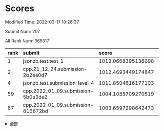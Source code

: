 # Scores

Modified Time: 2022-03-17 10:26:37

Submit Num: 207

All Rank Num: 369317

| rank |               submit               |       score        |       sigma        | pk_num |
| :--- | :--------------------------------- | :----------------- | :----------------- | :----- |
| 1    | jsonzb.test.test_1                 | 1013.0668395136098 | 0.797786552085185  | 7137   |
| 2    | cpp.21_12_24.submission-2b2ea0d7   | 1012.4693449174847 | 0.8111232890396535 | 7137   |
| 4    | jsonzb.test.submission_level_4     | 1011.8504616177103 | 0.7881342500430218 | 7139   |
| 59   | cpp.2022_01_09.submission-5b0e3de2 | 1004.1085709270619 | 0.7182739840494591 | 7133   |
| 67   | cpp.2022_01_09.submission-816672bd | 1003.6597298642473 | 0.7161685815720215 | 7133   |


<details>
<summary>全部</summary>

| rank |                 submit                 |       score        |       sigma        | pk_num |
| :--- | :------------------------------------- | :----------------- | :----------------- | :----- |
| 1    | jsonzb.test.test_1                     | 1013.0668395136098 | 0.797786552085185  | 7137   |
| 2    | cpp.21_12_24.submission-2b2ea0d7       | 1012.4693449174847 | 0.8111232890396535 | 7137   |
| 3    | gobigger.level_3.submission_level_3_18 | 1012.1549834775468 | 0.795611927063182  | 7137   |
| 4    | jsonzb.test.submission_level_4         | 1011.8504616177103 | 0.7881342500430218 | 7139   |
| 5    | gobigger.level_3.submission_level_3_3  | 1011.8396828391019 | 0.8028575798804746 | 7133   |
| 6    | gobigger.level_3.submission_level_3_5  | 1011.6986375080425 | 0.765618382450902  | 7136   |
| 7    | gobigger.level_3.submission_level_3_23 | 1011.5128643141663 | 0.767320891357304  | 7135   |
| 8    | gobigger.level_3.submission_level_3_2  | 1011.3549357433998 | 0.7688245405445557 | 7138   |
| 9    | gobigger.level_3.submission_level_3_9  | 1011.3324534911541 | 0.7628819510502686 | 7137   |
| 10   | gobigger.level_3.submission_level_3_34 | 1011.3138638035672 | 0.7845521019989428 | 7139   |
| 11   | gobigger.level_3.submission_level_3_47 | 1011.039085067441  | 0.7710028613130857 | 7139   |
| 12   | gobigger.level_3.submission_level_3_0  | 1010.871098872782  | 0.7833782208527531 | 7136   |
| 13   | gobigger.level_3.submission_level_3_37 | 1010.7895590306458 | 0.7886467349532115 | 7135   |
| 14   | gobigger.level_3.submission_level_3_38 | 1010.7590797777318 | 0.7531152110486069 | 7144   |
| 15   | gobigger.level_3.submission_level_3_16 | 1010.6519694419352 | 0.7727117606179499 | 7136   |
| 16   | gobigger.level_3.submission_level_3_35 | 1010.6156427442218 | 0.7806827544899908 | 7135   |
| 17   | gobigger.level_3.submission_level_3_36 | 1010.5815537886191 | 0.765134787593613  | 7134   |
| 18   | gobigger.level_3.submission_level_3_25 | 1010.5560830684399 | 0.7618888462269254 | 7144   |
| 19   | gobigger.level_3.submission_level_3_30 | 1010.5340173738376 | 0.7786688746999856 | 7139   |
| 20   | gobigger.level_3.submission_level_3_43 | 1010.4829956940821 | 0.7922713236605983 | 7135   |
| 21   | gobigger.level_3.submission_level_3_1  | 1010.4497917587012 | 0.7666823178949588 | 7139   |
| 22   | gobigger.level_3.submission_level_3_24 | 1010.449130396874  | 0.7500451660137806 | 7138   |
| 23   | gobigger.level_3.submission_level_3_12 | 1010.4067426397208 | 0.7594689944727644 | 7135   |
| 24   | gobigger.level_3.submission_level_3_45 | 1010.3383498887082 | 0.7530351804976875 | 7132   |
| 25   | gobigger.level_3.submission_level_3_27 | 1010.3279326302471 | 0.7551243353534037 | 7136   |
| 26   | gobigger.level_3.submission_level_3_39 | 1010.3053885307537 | 0.7710950685652667 | 7134   |
| 27   | gobigger.level_3.submission_level_3_6  | 1010.2956996689414 | 0.761179773488345  | 7132   |
| 28   | gobigger.level_3.submission_level_3_13 | 1010.2255530901432 | 0.7428810505280354 | 7140   |
| 29   | gobigger.level_3.submission_level_3_19 | 1010.1928085116734 | 0.747392274422766  | 7130   |
| 30   | gobigger.level_3.submission_level_3_44 | 1010.1197735732071 | 0.7647488840550607 | 7138   |
| 31   | gobigger.level_3.submission_level_3_22 | 1010.1000825917263 | 0.7513014036711586 | 7134   |
| 32   | gobigger.level_3.submission_level_3_10 | 1010.0554138849714 | 0.7661927152124798 | 7138   |
| 33   | gobigger.level_3.submission_level_3_42 | 1009.891709007125  | 0.7490476776432926 | 7137   |
| 34   | gobigger.level_3.submission_level_3_28 | 1009.8690017783965 | 0.7506954492236547 | 7134   |
| 35   | gobigger.level_3.submission_level_3_17 | 1009.8609781413121 | 0.7597162618629973 | 7135   |
| 36   | gobigger.level_3.submission_level_3_33 | 1009.8104844002625 | 0.765354226709999  | 7134   |
| 37   | gobigger.level_3.submission_level_3_7  | 1009.7898505979111 | 0.7544817838045078 | 7133   |
| 38   | gobigger.level_3.submission_level_3_15 | 1009.7848360344326 | 0.7602663539384532 | 7136   |
| 39   | gobigger.level_3.submission_level_3_20 | 1009.7458678461688 | 0.7616648994726352 | 7137   |
| 40   | gobigger.level_3.submission_level_3_26 | 1009.7402480640752 | 0.7533048429823416 | 7137   |
| 41   | gobigger.level_3.submission_level_3_4  | 1009.7352009119276 | 0.7589332454024882 | 7138   |
| 42   | gobigger.level_3.submission_level_3_11 | 1009.73361045176   | 0.7630472343095771 | 7133   |
| 43   | gobigger.level_3.submission_level_3_31 | 1009.703948620108  | 0.7686088954066259 | 7138   |
| 44   | gobigger.level_3.submission_level_3_29 | 1009.619818431949  | 0.7601614791876034 | 7134   |
| 45   | gobigger.level_3.submission_level_3_14 | 1009.5987443541587 | 0.7343522197766646 | 7137   |
| 46   | gobigger.level_3.submission_level_3_48 | 1009.5069483816392 | 0.7646379423925255 | 7135   |
| 47   | gobigger.level_3.submission_level_3_46 | 1009.486245905815  | 0.7631286005698211 | 7139   |
| 48   | gobigger.level_3.submission_level_3_49 | 1009.3383270818634 | 0.7385896664172273 | 7142   |
| 49   | gobigger.level_3.submission_level_3_8  | 1009.2715439230802 | 0.7628811055122772 | 7141   |
| 50   | gobigger.level_3.submission_level_3_41 | 1009.2362389980136 | 0.7643097990644158 | 7134   |
| 51   | gobigger.level_3.submission_level_3_32 | 1008.7566839413244 | 0.748158585526612  | 7133   |
| 52   | gobigger.level_3.submission_level_3_40 | 1008.6192582371632 | 0.7442609511990534 | 7137   |
| 53   | gobigger.level_3.submission_level_3_21 | 1008.1220708847634 | 0.7550424101030319 | 7143   |
| 54   | gobigger.level_1.submission_level_1_48 | 1004.7315157853352 | 0.7253722164670288 | 7135   |
| 55   | gobigger.level_1.submission_level_1_33 | 1004.3546743443394 | 0.7229746921403873 | 7139   |
| 56   | gobigger.level_1.submission_level_1_43 | 1004.2184782130807 | 0.7202363975867572 | 7133   |
| 57   | gobigger.level_1.submission_level_1_20 | 1004.1709423494875 | 0.7166731985876381 | 7135   |
| 58   | gobigger.level_1.submission_level_1_42 | 1004.1546043449381 | 0.7191641257889689 | 7131   |
| 59   | cpp.2022_01_09.submission-5b0e3de2     | 1004.1085709270619 | 0.7182739840494591 | 7133   |
| 60   | gobigger.level_1.submission_level_1_29 | 1004.0842863201286 | 0.750394196600476  | 7132   |
| 61   | gobigger.level_1.submission_level_1_27 | 1004.0742603754168 | 0.7254146537888094 | 7138   |
| 62   | gobigger.level_1.submission_level_1_45 | 1003.962065080592  | 0.7256585698826956 | 7132   |
| 63   | gobigger.level_1.submission_level_1_36 | 1003.9275904821909 | 0.7329128557975374 | 7139   |
| 64   | gobigger.level_1.submission_level_1_12 | 1003.7999021626551 | 0.7247252522522104 | 7135   |
| 65   | gobigger.level_1.submission_level_1_15 | 1003.7883498360673 | 0.7107060726365882 | 7139   |
| 66   | gobigger.level_1.submission_level_1_38 | 1003.7839086829803 | 0.7099640935173119 | 7134   |
| 67   | cpp.2022_01_09.submission-816672bd     | 1003.6597298642473 | 0.7161685815720215 | 7133   |
| 68   | gobigger.level_1.submission_level_1_13 | 1003.6119272469875 | 0.728438541867252  | 7136   |
| 69   | gobigger.level_1.submission_level_1_5  | 1003.6098120603555 | 0.7172709580133987 | 7134   |
| 70   | gobigger.level_1.submission_level_1_18 | 1003.6084228258542 | 0.7252838640887626 | 7135   |
| 71   | gobigger.level_1.submission_level_1_16 | 1003.5626707840345 | 0.726210016835207  | 7140   |
| 72   | gobigger.level_1.submission_level_1_46 | 1003.506784572629  | 0.7059139429046879 | 7142   |
| 73   | gobigger.level_1.submission_level_1_0  | 1003.4906484804319 | 0.7113069104394844 | 7135   |
| 74   | gobigger.level_1.submission_level_1_26 | 1003.4542820643536 | 0.7160990259796626 | 7137   |
| 75   | gobigger.level_1.submission_level_1_49 | 1003.4532869712974 | 0.7219892508235215 | 7135   |
| 76   | gobigger.level_1.submission_level_1_47 | 1003.3932482784508 | 0.7092961708468525 | 7139   |
| 77   | gobigger.level_1.submission_level_1_44 | 1003.2787507665738 | 0.7175325705678127 | 7137   |
| 78   | gobigger.level_1.submission_level_1_14 | 1003.2487771708128 | 0.7151016474733444 | 7129   |
| 79   | gobigger.level_1.submission_level_1_39 | 1003.2426501353985 | 0.7070524226867754 | 7137   |
| 80   | gobigger.level_1.submission_level_1_2  | 1003.231658531234  | 0.7411750262153949 | 7135   |
| 81   | gobigger.level_1.submission_level_1_1  | 1003.1208831933739 | 0.7115922111682105 | 7138   |
| 82   | gobigger.level_1.submission_level_1_37 | 1003.11069959947   | 0.7179684287193989 | 7141   |
| 83   | gobigger.level_1.submission_level_1_4  | 1003.0808673095925 | 0.7115119323373132 | 7134   |
| 84   | gobigger.level_1.submission_level_1_17 | 1003.0426523731041 | 0.7211746914172634 | 7140   |
| 85   | gobigger.level_1.submission_level_1_23 | 1003.0362682645023 | 0.7085908612409458 | 7137   |
| 86   | gobigger.level_1.submission_level_1_22 | 1002.8771218053711 | 0.7166058869883087 | 7140   |
| 87   | gobigger.level_1.submission_level_1_35 | 1002.8147630026689 | 0.7104531179114356 | 7140   |
| 88   | gobigger.level_1.submission_level_1_3  | 1002.7662443724446 | 0.7181056253114598 | 7134   |
| 89   | gobigger.level_1.submission_level_1_19 | 1002.7622819698573 | 0.7169723523538336 | 7132   |
| 90   | gobigger.level_1.submission_level_1_34 | 1002.7342455259532 | 0.720221043662956  | 7135   |
| 91   | gobigger.level_1.submission_level_1_9  | 1002.7200261596993 | 0.7166242696219522 | 7134   |
| 92   | gobigger.level_1.submission_level_1_7  | 1002.7173841332773 | 0.7163276368566583 | 7141   |
| 93   | gobigger.level_1.submission_level_1_31 | 1002.6468879335828 | 0.7123982195921332 | 7130   |
| 94   | gobigger.level_1.submission_level_1_11 | 1002.643411090167  | 0.717467952209096  | 7140   |
| 95   | gobigger.level_1.submission_level_1_25 | 1002.6335888411538 | 0.7184733230446487 | 7131   |
| 96   | gobigger.level_1.submission_level_1_40 | 1002.5366449093483 | 0.7105415297248565 | 7140   |
| 97   | gobigger.level_1.submission_level_1_21 | 1002.5266698116646 | 0.7077812377524796 | 7137   |
| 98   | gobigger.level_1.submission_level_1_10 | 1002.5192908482608 | 0.7120175599690489 | 7138   |
| 99   | gobigger.level_1.submission_level_1_30 | 1002.5099263115509 | 0.7186614272415646 | 7141   |
| 100  | gobigger.level_1.submission_level_1_41 | 1002.5027381616359 | 0.716028495049548  | 7133   |
| 101  | gobigger.level_1.submission_level_1_24 | 1002.4869129338407 | 0.7038759512211984 | 7134   |
| 102  | gobigger.level_1.submission_level_1_6  | 1002.296655250581  | 0.7145085732873112 | 7140   |
| 103  | gobigger.level_1.submission_level_1_28 | 1002.11547942926   | 0.7024223365183642 | 7139   |
| 104  | gobigger.level_1.submission_level_1_32 | 1001.8449080140201 | 0.706498787895494  | 7136   |
| 105  | gobigger.level_1.submission_level_1_8  | 1001.4216764128062 | 0.7145921582162121 | 7134   |
| 106  | gobigger.random.submission_random_10   | 997.6102947276551  | 0.7071172188736163 | 7136   |
| 107  | gobigger.random.submission_random_17   | 997.5280646590815  | 0.6949431628238216 | 7135   |
| 108  | gobigger.random.submission_random_49   | 997.4778818425158  | 0.7025972284625241 | 7134   |
| 109  | gobigger.random.submission_random_28   | 997.0172123821502  | 0.7007936431795585 | 7135   |
| 110  | gobigger.random.submission_random_4    | 996.9263406543354  | 0.6984300547831902 | 7134   |
| 111  | gobigger.random.submission_random_24   | 996.9049882008906  | 0.7200943297947721 | 7136   |
| 112  | gobigger.random.submission_random_3    | 996.8683261036502  | 0.7120384346783608 | 7142   |
| 113  | gobigger.random.submission_random_6    | 996.7981611169539  | 0.701722068996287  | 7138   |
| 114  | gobigger.random.submission_random_43   | 996.695611198183   | 0.7085901448337432 | 7140   |
| 115  | gobigger.random.submission_random_44   | 996.4935376227543  | 0.7072144842898418 | 7134   |
| 116  | gobigger.random.submission_random_48   | 996.4479351872807  | 0.7157916878865488 | 7131   |
| 117  | gobigger.random.submission_random_46   | 996.4320200816909  | 0.712318515341831  | 7136   |
| 118  | gobigger.random.submission_random_33   | 996.3694650365481  | 0.714072797570604  | 7138   |
| 119  | gobigger.random.submission_random_14   | 996.3627375745397  | 0.720755912233641  | 7138   |
| 120  | gobigger.random.submission_random_47   | 996.3471384693224  | 0.7135454731965831 | 7137   |
| 121  | gobigger.random.submission_random_15   | 996.3440719414126  | 0.7056557644069386 | 7139   |
| 122  | gobigger.random.submission_random_16   | 996.2918968664596  | 0.7024896222189988 | 7137   |
| 123  | gobigger.random.submission_random_12   | 996.2692583477497  | 0.7022213816119083 | 7133   |
| 124  | gobigger.random.submission_random_38   | 996.2299129508151  | 0.7319882418105267 | 7139   |
| 125  | gobigger.random.submission_random_45   | 996.1727181090424  | 0.7019323835124247 | 7138   |
| 126  | gobigger.random.submission_random_21   | 996.112774761714   | 0.7196587473646673 | 7138   |
| 127  | gobigger.random.submission_random_36   | 996.0220162183715  | 0.7070320644639398 | 7139   |
| 128  | gobigger.random.submission_random_19   | 995.9835319174443  | 0.7086452739703359 | 7140   |
| 129  | gobigger.random.submission_random_27   | 995.9661819036721  | 0.7135600268154717 | 7134   |
| 130  | gobigger.random.submission_random_7    | 995.9551881309901  | 0.7172352238168259 | 7133   |
| 131  | gobigger.random.submission_random_26   | 995.9285279607866  | 0.7226304897832718 | 7137   |
| 132  | gobigger.random.submission_random_22   | 995.9251997273703  | 0.6935934509665456 | 7137   |
| 133  | gobigger.random.submission_random_40   | 995.8762355873016  | 0.7238700545024307 | 7134   |
| 134  | gobigger.random.submission_random_32   | 995.8721236342899  | 0.7100310130098019 | 7137   |
| 135  | gobigger.random.submission_random_2    | 995.8622306027935  | 0.7101492450135652 | 7140   |
| 136  | gobigger.random.submission_random_0    | 995.8557619583747  | 0.7157900207669954 | 7138   |
| 137  | gobigger.random.submission_random_29   | 995.8048723523684  | 0.7016696277925016 | 7137   |
| 138  | gobigger.random.submission_random_11   | 995.7747329712495  | 0.7095902915379361 | 7135   |
| 139  | gobigger.random.submission_random_41   | 995.6972345068887  | 0.7110388050136172 | 7139   |
| 140  | gobigger.random.submission_random_31   | 995.6366139356601  | 0.7355495935297656 | 7140   |
| 141  | gobigger.random.submission_random_42   | 995.5831788214713  | 0.7286632988982233 | 7136   |
| 142  | gobigger.random.submission_random_35   | 995.5823742765648  | 0.7109434928734907 | 7137   |
| 143  | gobigger.random.submission_random_25   | 995.5808957389673  | 0.717143139905038  | 7137   |
| 144  | gobigger.random.submission_random_1    | 995.5106777618331  | 0.7051603148692844 | 7133   |
| 145  | gobigger.random.submission_random_30   | 995.4789411406649  | 0.7164400732317557 | 7141   |
| 146  | gobigger.random.submission_random_23   | 995.4625942736163  | 0.7170167758573543 | 7142   |
| 147  | gobigger.random.submission_random_34   | 995.4625857697027  | 0.7009037632494788 | 7143   |
| 148  | gobigger.random.submission_random_20   | 995.4426159909842  | 0.707365969695237  | 7138   |
| 149  | gobigger.random.submission_random_39   | 995.2949870994713  | 0.7059003061968832 | 7135   |
| 150  | gobigger.random.submission_random_18   | 995.2659064538134  | 0.7039475402078571 | 7134   |
| 151  | gobigger.random.submission_random_37   | 995.1104976752646  | 0.7077653208007102 | 7129   |
| 152  | gobigger.random.submission_random_5    | 995.0681577172301  | 0.7053599771339725 | 7140   |
| 153  | gobigger.random.submission_random_8    | 994.9127094008023  | 0.7060958619271266 | 7136   |
| 154  | gobigger.random.submission_random_9    | 994.4148468045806  | 0.7251712956689693 | 7135   |
| 155  | gobigger.level_2.submission_level_2_22 | 994.0799716889366  | 0.7454694705517211 | 7136   |
| 156  | gobigger.random.submission_random_13   | 993.8086251997197  | 0.7272882897616243 | 7142   |
| 157  | gobigger.level_2.submission_level_2_27 | 993.5821529738697  | 0.733479512021179  | 7138   |
| 158  | gobigger.level_2.submission_level_2_42 | 993.5166013487091  | 0.7449195524498919 | 7139   |
| 159  | gobigger.level_2.submission_level_2_11 | 993.4361318326834  | 0.7264851196821258 | 7134   |
| 160  | gobigger.level_2.submission_level_2_12 | 993.3889456283056  | 0.722551480752519  | 7137   |
| 161  | gobigger.level_2.submission_level_2_17 | 993.3351788097615  | 0.720937033257995  | 7134   |
| 162  | gobigger.level_2.submission_level_2_18 | 993.1290103762187  | 0.7427828305364881 | 7137   |
| 163  | gobigger.level_2.submission_level_2_14 | 993.1252775463845  | 0.7375530970409144 | 7138   |
| 164  | gobigger.level_2.submission_level_2_32 | 992.9559563846645  | 0.7372799079391416 | 7133   |
| 165  | gobigger.level_2.submission_level_2_43 | 992.8227026921359  | 0.7486581537496498 | 7138   |
| 166  | gobigger.level_2.submission_level_2_10 | 992.8006008758858  | 0.734186814549398  | 7138   |
| 167  | gobigger.level_2.submission_level_2_38 | 992.7483752258546  | 0.7319981981559969 | 7139   |
| 168  | gobigger.level_2.submission_level_2_20 | 992.7379041004442  | 0.7531087649283003 | 7130   |
| 169  | gobigger.level_2.submission_level_2_41 | 992.7010368623831  | 0.7276314313322307 | 7141   |
| 170  | gobigger.level_2.submission_level_2_29 | 992.6677721044487  | 0.7493216212899697 | 7132   |
| 171  | gobigger.level_2.submission_level_2_37 | 992.61731930366    | 0.7123396665994064 | 7136   |
| 172  | gobigger.level_2.submission_level_2_35 | 992.5514010592814  | 0.7423619855934849 | 7133   |
| 173  | gobigger.level_2.submission_level_2_23 | 992.429645231117   | 0.7383341636352414 | 7138   |
| 174  | gobigger.level_2.submission_level_2_34 | 992.3680403368472  | 0.7565557039168798 | 7136   |
| 175  | gobigger.level_2.submission_level_2_24 | 992.322738317578   | 0.736743656040824  | 7141   |
| 176  | gobigger.level_2.submission_level_2_31 | 992.3225695877693  | 0.7462131754630161 | 7138   |
| 177  | gobigger.level_2.submission_level_2_13 | 992.2362670456287  | 0.7406088860089843 | 7136   |
| 178  | gobigger.level_2.submission_level_2_39 | 992.2123683613152  | 0.7457706429633003 | 7140   |
| 179  | gobigger.level_2.submission_level_2_8  | 992.1742453950426  | 0.7319369623688086 | 7139   |
| 180  | gobigger.level_2.submission_level_2_49 | 992.1314153075357  | 0.7310534281943014 | 7140   |
| 181  | gobigger.level_2.submission_level_2_30 | 992.0542342402157  | 0.7603250712014945 | 7134   |
| 182  | gobigger.level_2.submission_level_2_21 | 992.0396202153441  | 0.7318155222718674 | 7140   |
| 183  | gobigger.level_2.submission_level_2_44 | 991.9851061387482  | 0.7281543829856806 | 7142   |
| 184  | gobigger.level_2.submission_level_2_15 | 991.7739309621498  | 0.751630812266642  | 7140   |
| 185  | gobigger.level_2.submission_level_2_2  | 991.756441897009   | 0.7424629706329537 | 7139   |
| 186  | gobigger.level_2.submission_level_2_9  | 991.6787067187294  | 0.7562038121414261 | 7137   |
| 187  | gobigger.level_2.submission_level_2_19 | 991.6756831498957  | 0.7490078738001265 | 7137   |
| 188  | gobigger.level_2.submission_level_2_5  | 991.674576426707   | 0.7539719615689237 | 7132   |
| 189  | gobigger.level_2.submission_level_2_47 | 991.6063827273879  | 0.762545895907966  | 7141   |
| 190  | gobigger.level_2.submission_level_2_4  | 991.5681057670312  | 0.7468549095391748 | 7134   |
| 191  | gobigger.level_2.submission_level_2_48 | 991.5583821739153  | 0.741016075184962  | 7139   |
| 192  | gobigger.level_2.submission_level_2_33 | 991.5401636754361  | 0.7388600767111697 | 7135   |
| 193  | gobigger.level_2.submission_level_2_40 | 991.5135023491721  | 0.7478927116637333 | 7134   |
| 194  | gobigger.level_2.submission_level_2_45 | 991.4750728759093  | 0.7559071137286173 | 7139   |
| 195  | gobigger.level_2.submission_level_2_28 | 991.4210119175542  | 0.749092706826846  | 7132   |
| 196  | gobigger.level_2.submission_level_2_7  | 991.4077486258839  | 0.7544088320736788 | 7137   |
| 197  | gobigger.level_2.submission_level_2_36 | 991.3664904086272  | 0.755013971210369  | 7141   |
| 198  | gobigger.level_2.submission_level_2_16 | 991.3019958435048  | 0.7628435601886628 | 7141   |
| 199  | gobigger.level_2.submission_level_2_3  | 991.1230261791187  | 0.7442861882380237 | 7136   |
| 200  | gobigger.level_2.submission_level_2_26 | 990.7308475320419  | 0.7719915190647622 | 7128   |
| 201  | gobigger.level_2.submission_level_2_25 | 990.6963972831787  | 0.7788483416174966 | 7134   |
| 202  | gobigger.level_2.submission_level_2_1  | 990.6754935946304  | 0.7486766113750479 | 7134   |
| 203  | gobigger.level_2.submission_level_2_0  | 990.5563136075469  | 0.7649010800954422 | 7142   |
| 204  | gobigger.level_2.submission_level_2_46 | 990.3630956201775  | 0.7705281765779882 | 7136   |
| 205  | gobigger.level_2.submission_level_2_6  | 990.2856756545002  | 0.7632928390382766 | 7136   |
| 206  | gobigger.none.submission_none_0        | 977.3199992146707  | 1.324406347482084  | 7136   |
| 207  | gobigger.none.submission_none_1        | 973.3591681278386  | 1.8060640240295354 | 7132   |

</details>